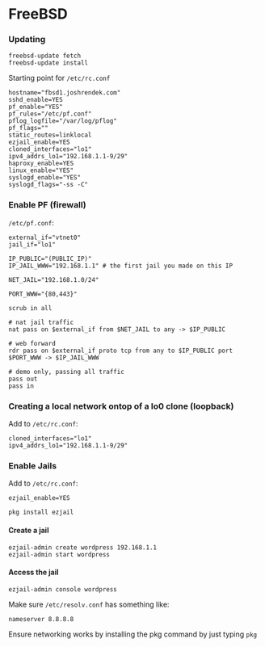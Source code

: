 FreeBSD
========

### Updating
```
freebsd-update fetch
freebsd-update install
```

Starting point for `/etc/rc.conf`

```
hostname="fbsd1.joshrendek.com"
sshd_enable=YES
pf_enable="YES"
pf_rules="/etc/pf.conf"
pflog_logfile="/var/log/pflog"
pf_flags=""
static_routes=linklocal
ezjail_enable=YES
cloned_interfaces="lo1"
ipv4_addrs_lo1="192.168.1.1-9/29"
haproxy_enable=YES
linux_enable="YES"
syslogd_enable="YES"
syslogd_flags="-ss -C"
```

### Enable PF (firewall)


`/etc/pf.conf`:
```
external_if="vtnet0"
jail_if="lo1"

IP_PUBLIC="(PUBLIC_IP)"
IP_JAIL_WWW="192.168.1.1" # the first jail you made on this IP

NET_JAIL="192.168.1.0/24"

PORT_WWW="{80,443}"

scrub in all

# nat jail traffic
nat pass on $external_if from $NET_JAIL to any -> $IP_PUBLIC

# web forward
rdr pass on $external_if proto tcp from any to $IP_PUBLIC port $PORT_WWW -> $IP_JAIL_WWW

# demo only, passing all traffic
pass out
pass in
```

### Creating a local network ontop of a lo0 clone (loopback)

Add to `/etc/rc.conf`:
``` 
cloned_interfaces="lo1"
ipv4_addrs_lo1="192.168.1.1-9/29"
```


### Enable Jails

Add to `/etc/rc.conf`:
```
ezjail_enable=YES
```

`pkg install ezjail`

#### Create a jail

```
ezjail-admin create wordpress 192.168.1.1
ezjail-admin start wordpress
```

#### Access the jail
`ezjail-admin console wordpress`

Make sure `/etc/resolv.conf` has something like:
```
nameserver 8.8.8.8
```


Ensure networking works by installing the pkg command by just typing `pkg`



